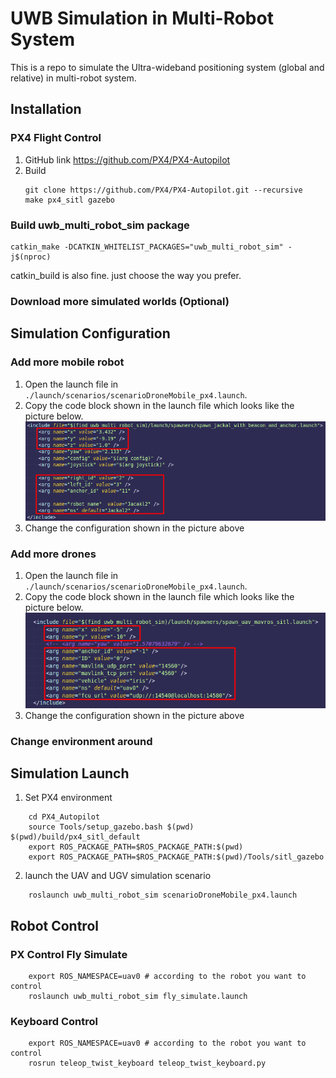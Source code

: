 # UWB Simulation in Multi-Robot System
This is a repo to simulate the Ultra-wideband positioning system (global and relative) in multi-robot system.

## Installation
### PX4 Flight Control
1. GitHub link
    https://github.com/PX4/PX4-Autopilot
2. Build 
    ```
    git clone https://github.com/PX4/PX4-Autopilot.git --recursive
    make px4_sitl gazebo
    ```
   
### Build uwb_multi_robot_sim package
```
catkin_make -DCATKIN_WHITELIST_PACKAGES="uwb_multi_robot_sim" -j$(nproc)
```
catkin_build is also fine. just choose the way you prefer.

### Download more simulated worlds (Optional)



## Simulation Configuration
### Add more mobile robot
1. Open the launch file in ` ./launch/scenarios/scenarioDroneMobile_px4.launch`.
2. Copy the code block shown in the launch file which looks like the picture below. 
   ![Codes blocks needs to be added](./images/add_mobile_robot_conf.png)
3. Change the configuration shown in the picture above
### Add more drones
1. Open the launch file in ` ./launch/scenarios/scenarioDroneMobile_px4.launch`.
2. Copy the code block shown in the launch file which looks like the picture below. 
   ![Codes blocks needs to be added](./images/add_drone_conf.png)
3. Change the configuration shown in the picture above

### Change environment around


## Simulation Launch
1. Set PX4 environment
```
    cd PX4_Autopilot
    source Tools/setup_gazebo.bash $(pwd) $(pwd)/build/px4_sitl_default
    export ROS_PACKAGE_PATH=$ROS_PACKAGE_PATH:$(pwd)
    export ROS_PACKAGE_PATH=$ROS_PACKAGE_PATH:$(pwd)/Tools/sitl_gazebo
```
2. launch the UAV and UGV simulation scenario
```
    roslaunch uwb_multi_robot_sim scenarioDroneMobile_px4.launch
```

## Robot Control
### PX Control Fly Simulate
```
    export ROS_NAMESPACE=uav0 # according to the robot you want to control
    roslaunch uwb_multi_robot_sim fly_simulate.launch
```

### Keyboard Control


```
    export ROS_NAMESPACE=uav0 # according to the robot you want to control
    rosrun teleop_twist_keyboard teleop_twist_keyboard.py
``` 